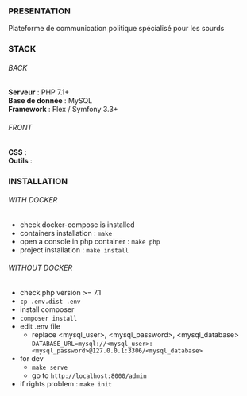 ### PRESENTATION

Plateforme de communication politique spécialisé pour les sourds

### STACK  

###### BACK  
**Serveur** : PHP 7.1+  
**Base de donnée** : MySQL  
**Framework** : Flex / Symfony 3.3+

###### FRONT  
**CSS** :  
**Outils** :   

### INSTALLATION

###### WITH DOCKER

- check docker-compose is installed
- containers installation : `make`
- open a console in php container : `make php`
- project installation : `make install`

###### WITHOUT DOCKER

- check php version >= 7.1
- `cp .env.dist .env`
- install composer
- `composer install`
- edit .env file 
    - replace <mysql_user>, <mysql_password>, <mysql_database>
        `DATABASE_URL=mysql://<mysql_user>:<mysql_password>@127.0.0.1:3306/<mysql_database>`
- for dev
    - `make serve`
    - go to `http://localhost:8000/admin`
- if rights problem : `make init`